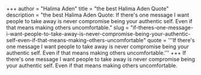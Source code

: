 +++
author = "Halima Aden"
title = "the best Halima Aden Quote"
description = "the best Halima Aden Quote: If there's one message I want people to take away is never compromise being your authentic self. Even if that means making others uncomfortable."
slug = "if-theres-one-message-i-want-people-to-take-away-is-never-compromise-being-your-authentic-self-even-if-that-means-making-others-uncomfortable"
quote = '''If there's one message I want people to take away is never compromise being your authentic self. Even if that means making others uncomfortable.'''
+++
If there's one message I want people to take away is never compromise being your authentic self. Even if that means making others uncomfortable.
